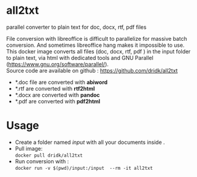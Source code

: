 # all2txt
parallel converter to plain text for doc, docx, rtf, pdf files


File conversion with libreoffice is difficult to parallelize for massive batch conversion. And sometimes libreoffice hang makes it impossible to use.  
This docker image converts all files (doc, docx, rtf, pdf ) in the input folder to plain text, via html  with dedicated tools and GNU Parallel (https://www.gnu.org/software/parallel/).      
Source code are available on github : https://github.com/dridk/all2txt

- *.doc file are converted with **abiword**
- *.rtf are converted with **rtf2html**
- *.docx are converted with **pandoc**
- *.pdf are converted with **pdf2html**

# Usage

- Create a folder named *input* with all your documents inside . 
- Pull image:     
```docker pull dridk/all2txt```
- Run conversion with :      
 ```docker run -v $(pwd)/input:/input  --rm -it all2txt ```




